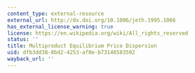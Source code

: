 ```yaml
---
content_type: external-resource
external_url: http://dx.doi.org/10.1006/jeth.1995.1066
has_external_license_warning: true
license: https://en.wikipedia.org/wiki/All_rights_reserved
status: ''
title: Multiproduct Equilibrium Price Dispersion
uid: dfb3dd38-8bd2-4253-af0e-b73146583502
wayback_url: ''
---
```

